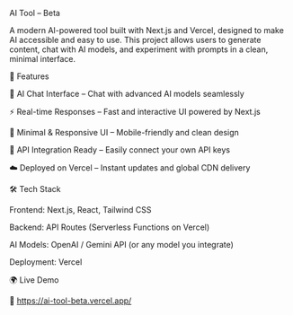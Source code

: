 
AI Tool – Beta

A modern AI-powered tool built with Next.js and Vercel, designed to make AI accessible and easy to use. This project allows users to generate content, chat with AI models, and experiment with prompts in a clean, minimal interface.

🚀 Features

🧠 AI Chat Interface – Chat with advanced AI models seamlessly

⚡ Real-time Responses – Fast and interactive UI powered by Next.js

🎨 Minimal & Responsive UI – Mobile-friendly and clean design

🔑 API Integration Ready – Easily connect your own API keys

☁️ Deployed on Vercel – Instant updates and global CDN delivery

🛠️ Tech Stack

Frontend: Next.js, React, Tailwind CSS

Backend: API Routes (Serverless Functions on Vercel)

AI Models: OpenAI / Gemini API (or any model you integrate)

Deployment: Vercel

🌍 Live Demo

🔗 https://ai-tool-beta.vercel.app/
